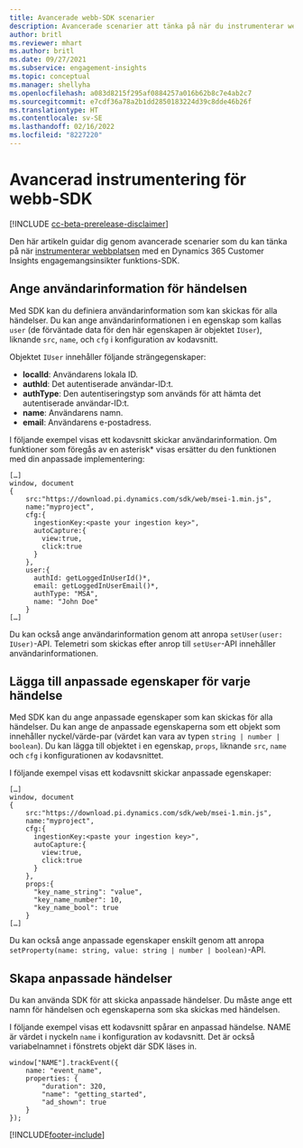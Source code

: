 ```yaml
---
title: Avancerade webb-SDK scenarier
description: Avancerade scenarier att tänka på när du instrumenterar webbplatsen med ett SDK.
author: britl
ms.reviewer: mhart
ms.author: britl
ms.date: 09/27/2021
ms.subservice: engagement-insights
ms.topic: conceptual
ms.manager: shellyha
ms.openlocfilehash: a083d8215f295af0884257a016b62b8c7e4ab2c7
ms.sourcegitcommit: e7cdf36a78a2b1dd2850183224d39c8dde46b26f
ms.translationtype: HT
ms.contentlocale: sv-SE
ms.lasthandoff: 02/16/2022
ms.locfileid: "8227220"
---
```

# <a name="advanced-web-sdk-instrumentation"></a>Avancerad instrumentering för webb-SDK

[!INCLUDE [cc-beta-prerelease-disclaimer](includes/cc-beta-prerelease-disclaimer.md)]

Den här artikeln guidar dig genom avancerade scenarier som du kan tänka på när [instrumenterar webbplatsen](instrument-website.md) med en Dynamics 365 Customer Insights engagemangsinsikter funktions-SDK.

## <a name="setting-user-details-for-your-event"></a>Ange användarinformation för händelsen

Med SDK kan du definiera användarinformation som kan skickas för alla händelser. Du kan ange användarinformationen i en egenskap som kallas `user` (de förväntade data för den här egenskapen är objektet `IUser`), liknande `src`, `name`, och `cfg` i konfiguration av kodavsnitt.

Objektet `IUser` innehåller följande strängegenskaper:

- **localId**: Användarens lokala ID.
- **authId**: Det autentiserade användar-ID:t.
- **authType**: Den autentiseringstyp som används för att hämta det autentiserade användar-ID:t.
- **name**: Användarens namn.
- **email**: Användarens e-postadress.

I följande exempel visas ett kodavsnitt skickar användarinformation. Om funktioner som föregås av en asterisk* visas ersätter du den funktionen med din anpassade implementering:

```
[…]
window, document
{
    src:"https://download.pi.dynamics.com/sdk/web/msei-1.min.js",
    name:"myproject",
    cfg:{
      ingestionKey:<paste your ingestion key>",
      autoCapture:{
        view:true,
        click:true
      }
    },
    user:{
      authId: getLoggedInUserId()*,
      email: getLoggedInUserEmail()*,
      authType: "MSA",
      name: "John Doe"
    }
[…]
```

Du kan också ange användarinformation genom att anropa `setUser(user: IUser)`-API. Telemetri som skickas efter anrop till `setUser`-API innehåller användarinformationen.

## <a name="adding-custom-properties-for-each-event"></a>Lägga till anpassade egenskaper för varje händelse

Med SDK kan du ange anpassade egenskaper som kan skickas för alla händelser. Du kan ange de anpassade egenskaperna som ett objekt som innehåller nyckel/värde-par (värdet kan vara av typen `string | number | boolean`). Du kan lägga till objektet i en egenskap, `props`, liknande `src`, `name` och `cfg` i konfigurationen av kodavsnittet.

I följande exempel visas ett kodavsnitt skickar anpassade egenskaper:

```
[…]
window, document
{
    src:"https://download.pi.dynamics.com/sdk/web/msei-1.min.js",
    name:"myproject",
    cfg:{
      ingestionKey:<paste your ingestion key>",
      autoCapture:{
        view:true,
        click:true
      }
    },
    props:{
      "key_name_string": "value",
      "key_name_number": 10,
      "key_name_bool": true
    }
[…]
```

Du kan också ange anpassade egenskaper enskilt genom att anropa `setProperty(name: string, value: string | number | boolean)`-API.

## <a name="sending-custom-events"></a>Skapa anpassade händelser

Du kan använda SDK för att skicka anpassade händelser. Du måste ange ett namn för händelsen och egenskaperna som ska skickas med händelsen.

I följande exempel visas ett kodavsnitt spårar en anpassad händelse. NAME är värdet i nyckeln `name` i konfiguration av kodavsnitt. Det är också variabelnamnet i fönstrets objekt där SDK läses in.

```
window["NAME"].trackEvent({
    name: "event_name",
    properties: {
        "duration": 320,
        "name": "getting_started",
        "ad_shown": true
    }
});
```


[!INCLUDE[footer-include](../includes/footer-banner.md)]
